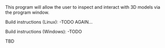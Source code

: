 This program will allow the user to inspect and interact with 3D models via the program window.  

Build instructions (Linux):
	-TODO AGAIN...

Build instructions (Windows):
	-TODO

TBD